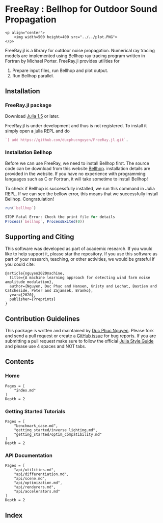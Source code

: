 # FreeRay : Bellhop for Outdoor Sound Propagation

```@raw html
<p align="center">
    <img width=500 height=400 src="../../plot.PNG">
</p>
```

FreeRay.jl is a library for outdoor noise propagation. Numerical ray tracing models are implemented using Bellhop ray tracing program written in Fortran by Michael Porter. FreeRay.jl provides utilities for

1. Prepare input files, run Bellhop and plot output.
2. Run Bellhop parallel.

## Installation
### FreeRay.jl package

Download [Julia 1.5](https://julialang.org/) or later.

FreeRay.jl is under development and thus is not registered. To install it simply open a julia REPL and do

```Julia
`] add https://github.com/ducphucnguyen/FreeRay.jl.git`.
```

### Installation Bellhop
Before we can use FreeRay, we need to install Bellhop first. The source code can be download from this website [Bellhop](http://oalib.hlsresearch.com/AcousticsToolbox/). installation details are provided in the website. If you have no experience with programming languages such as C or Fortran, it will take sometime to install Bellhop!

To check if Bellhop is successfully installed, we run this command in Julia REPL. If we can see the bellow error, this means that we successfully install Bellhop.  Congratulation!

```julia
run(`bellhop`)

STOP Fatal Error: Check the print file for details
Process(`bellhop`, ProcessExited(0))
```


## Supporting and Citing

This software was developed as part of academic research. If you would like to help support it, please star the repository. If you use this software as part of your research, teaching, or other activities, we would be grateful if you could cite:

```
@article{nguyen2020machine,
  title={A machine learning approach for detecting wind farm noise amplitude modulation},
  author={Nguyen, Duc Phuc and Hansen, Kristy and Lechat, Bastien and Catcheside, Peter and Zajamsek, Branko},
  year={2020},
  publisher={Preprints}
}
```

## Contribution Guidelines

This package is written and maintained by [Duc Phuc Nguyen](https://github.com/ducphucnguyen). Please fork and
send a pull request or create a [GitHub issue](https://github.com/ducphucnguyen/FreeRay.jl/issues) for
bug reports. If you are submitting a pull request make sure to follow the official
[Julia Style Guide](https://docs.julialang.org/en/v1/manual/style-guide/index.html) and please use
4 spaces and NOT tabs.


## Contents

### Home

```@contents
Pages = [
    "index.md"
]
Depth = 2
```

### Getting Started Tutorials

```@contents
Pages = [
    "benchmark_case.md",
    "getting_started/inverse_lighting.md",
    "getting_started/optim_compatibility.md"
]
Depth = 2
```

### API Documentation

```@contents
Pages = [
    "api/utilities.md",
    "api/differentiation.md",
    "api/scene.md",
    "api/optimization.md",
    "api/renderers.md",
    "api/accelerators.md"
]
Depth = 2
```

## Index

```@index
```
